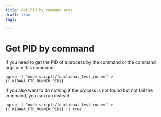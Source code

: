 ```yaml
---
title: Get PID by command args
draft: true
tags: 

---
```

# Get PID by command
If you need to get the PID of a process by the command or the command args use this command

```
pgrep -f "node scripts/functional_test_runner" > {{.KIBANA_FTR_RUNNER_PID}}
```

If you also want to do nothing if the process is not found but not fail the command, you can run instead

```
pgrep -f "node scripts/functional_test_runner" > {{.KIBANA_FTR_RUNNER_PID}} || true
```